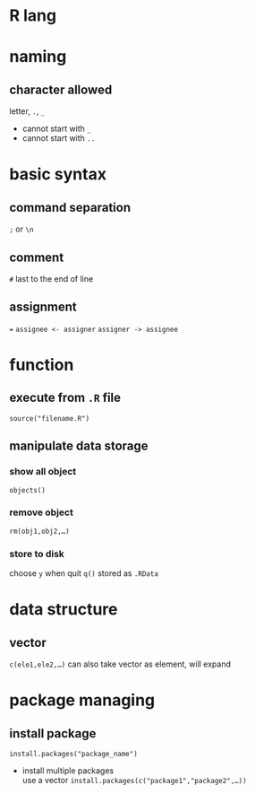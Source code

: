 <!-- toc -->
# R lang

# naming

## character allowed

letter, `.`, `_`

- cannot start with `_`
- cannot start with `..`

# basic syntax

## command separation

`;` or `\n`

## comment

`#` last to the end of line

## assignment

`=`
`assignee <- assigner`
`assigner -> assignee`

# function

## execute from `.R` file

`source("filename.R")`

## manipulate data storage

### show all object

`objects()`

### remove object

`rm(obj1,obj2,…)`

### store to disk

choose `y` when quit `q()`
stored as `.RData`

# data structure

## vector

`c(ele1,ele2,…)`
can also take vector as element, will expand

# package managing

## install package

`install.packages("package_name")`

- install multiple packages\
    use a vector
`install.packages(c("package1","package2",…))`

